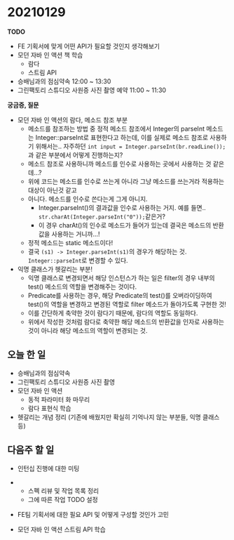 # 20210129

**TODO**

*   FE 기획서에 맞게 어떤 API가 필요할 것인지 생각해보기
*   모던 자바 인 액션 책 학습
    *   람다
    *   스트림 API
*   승배님과의 점심약속 12:00 ~ 13:30
*   그린팩토리 스튜디오 사원증 사진 촬영 예약 11:00 ~ 11:30

**궁금증, 질문**

*   모던 자바 인 액션의 람다, 메소드 참조 부분
    *   메소드를 참조하는 방법 중 정적 메소드 참조에서 Integer의 parseInt 메소드는 Integer::parseInt로 표현한다고 하는데, 이를 실제로 메소드 참조로 사용하기 위해서는.. 자주하던 `int input = Integer.parseInt(br.readLine());`과 같은 부분에서 어떻게 진행하는지?
    *   메소드 참조로 사용하니까 메소드를 인수로 사용하는 곳에서 사용하는 것 같은데...?
    *   위에 코드는 메소드를 인수로 쓰는게 아니라 그냥 메소드를 쓰는거라 적용하는 대상이 아닌것 같고
    *   아니다. 메소드를 인수로 쓴다는게 그게 아니지.
        *   Integer.parseInt()의 결과값을 인수로 사용하는 거지. 예를 들면.. `str.charAt(Integer.parseInt("0"));`같은거?
        *   이 경우 charAt()의 인수로 메소드가 들어가 있는데 결국은 메소드의 반환값을 사용하는 거니까...!
    *   정적 메소드는 static 메소드이다!
    *   결국 `(s1) -> Integer.parseInt(s1)`의 경우가 해당하는 것. `Integer::parseInt`로 변경할 수 있다.
*   익명 클래스가 헷갈리는 부분!
    *   익명 클래스로 변경되면서 해당 인스턴스가 하는 일은 filter의 경우 내부의 test() 메소드의 역할을 변경해주는 것이다.
    *   Predicate를 사용하는 경우, 해당 Predicate의 test()를 오버라이딩하여 test()의 역할을 변경하고 변경된 역할로 filter 메소드가 돌아가도록 구현한 것!
    *   이를 간단하게 축약한 것이 람다기 때문에, 람다의 역할도 동일하다.
    *   위에서 작성한 것처럼 람다로 축약한 해당 메소드의 반환값을 인자로 사용하는 것이 아니라 해당 메소드의 역할이 변경되는 것.

## 오늘 한 일

*   승배님과의 점심약속
*   그린팩토리 스튜디오 사원증 사진 촬영
*   모던 자바 인 액션
    *   동적 파라미터 화 마무리
    *   람다 표현식 학습
*   헷갈리는 개념 정리 (기존에 배웠지만 확실히 기억나지 않는 부분들, 익명 클래스 등)

## 다음주 할 일

-   인턴십 진행에 대한 미팅

-   -   스펙 리뷰 및 작업 목록 정리
    -   그에 따른 작업 TODO 설정

-   FE팀 기획서에 대한 필요 API 및 어떻게 구성할 것인가 고민

-   모던 자바 인 액션 스트림 API 학습
